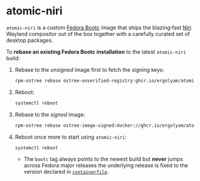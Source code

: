 # atomic-niri
`atomic-niri` is a custom [Fedora Bootc](https://docs.fedoraproject.org/en-US/bootc/) image that ships the blazing‑fast [Niri](https://github.com/YaLTeR/niri) Wayland compositor out of the box together with a carefully curated set of desktop packages.


To **rebase an existing Fedora Bootc installation** to the latest `atomic‑niri` build:

1. Rebase to the *unsigned* image first to fetch the signing keys:
    ```bash
    rpm-ostree rebase ostree-unverified-registry:ghcr.io/ergolyam/atomic-niri:bootc
    ```

2. Reboot:
    ```bash
    systemctl reboot
    ```

3. Rebase to the *signed* image:
    ```bash
    rpm-ostree rebase ostree-image-signed:docker://ghcr.io/ergolyam/atomic-niri:bootc
    ```

4. Reboot once more to start using `atomic‑niri`:
    ```bash
    systemctl reboot
    ```
    - The `bootc` tag always points to the newest build but **never** jumps across Fedora major releases the underlying release is fixed to the version declared in [`containerfile`](containerfile).
